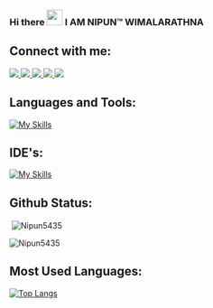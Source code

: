 ### Hi there <img src="https://media.giphy.com/media/hvRJCLFzcasrR4ia7z/giphy.gif" width="28"> I AM NIPUN™ WIMALARATHNA

## Connect with me:
  <a href="https://www.linkedin.com/in/nipun-wimalarathne-88491b256/" target="blank">
    <img src="https://skillicons.dev/icons?i=linkedin" />
  </a>
  
  <a href="https://www.instagram.com/nipun_piyadigamage/" target="blank">
    <img src="https://skillicons.dev/icons?i=instagram" />
  </a>
  
  <a href="https://twitter.com/NipunWimalarat1" target="blank">
    <img src="https://skillicons.dev/icons?i=twitter" />
  </a>
  
  <a href="https://stackoverflow.com/users/20878396/nipun-wimalarathne" target="blank">
    <img src="https://skillicons.dev/icons?i=stackoverflow" />
  </a>
  
  <a href="http://gitlab.sliit.lk/">
    <img src="https://skillicons.dev/icons?i=gitlab" />
  </a>
  

## Languages and Tools:
[![My Skills](https://skillicons.dev/icons?i=aws,azure,react,angular,bootstrap,c,cpp,css,django,docker,express,fastapi,figma,firebase,flask,git,hibernate,html,java,js,jquery,kubernetes,linux,maven,mongodb,mysql,nodejs,octave,php,py,r,spring,sqlite,selenium,&perline=15)](https://skillicons.dev)


## IDE's:
[![My Skills](https://skillicons.dev/icons?i=androidstudio,eclipse,idea,visualstudio,vscode&theme=light)](https://skillicons.dev)

## Github Status:

<p>&nbsp;<img align="center" src="https://github-readme-stats.vercel.app/api?username=Nipun5435&show_icons=true&theme=dark&locale=en" alt="Nipun5435" /></p>

<p><img align="center" src="https://github-readme-streak-stats.herokuapp.com/?user=Nipun5435&theme=dark" alt="Nipun5435" /></p>

## Most Used Languages:
[![Top Langs](https://github-readme-stats.vercel.app/api/top-langs/?username=Nipun5435&layout=compact)](https://github.com/Nipun5435/github-readme-stats)




